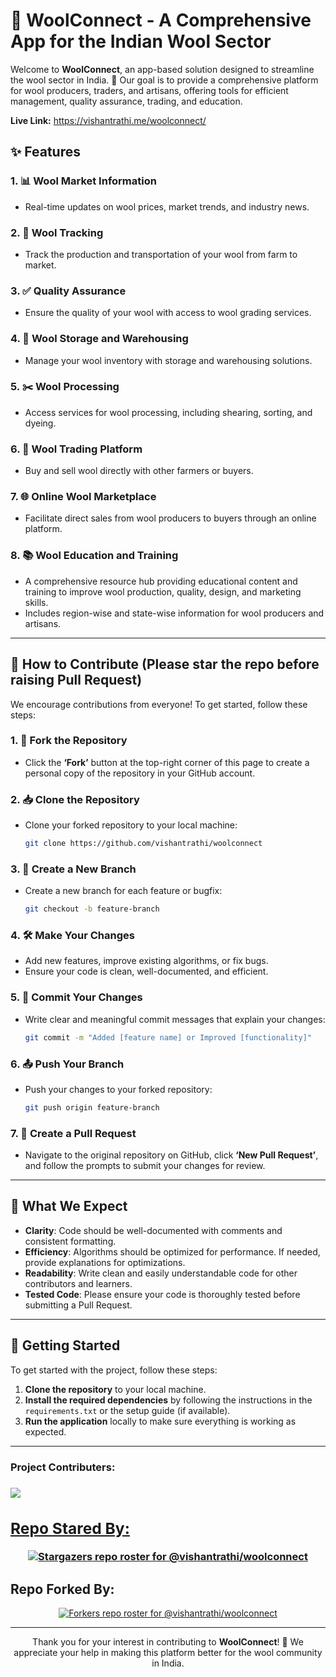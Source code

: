# 🐑 WoolConnect - A Comprehensive App for the Indian Wool Sector

Welcome to **WoolConnect**, an app-based solution designed to streamline the wool sector in India. 🧶 Our goal is to provide a comprehensive platform for wool producers, traders, and artisans, offering tools for efficient management, quality assurance, trading, and education.

**Live Link:** https://vishantrathi.me/woolconnect/

## ✨ Features

### 1. 📊 Wool Market Information
- Real-time updates on wool prices, market trends, and industry news.

### 2. 🚛 Wool Tracking
- Track the production and transportation of your wool from farm to market.

### 3. ✅ Quality Assurance
- Ensure the quality of your wool with access to wool grading services.

### 4. 🏢 Wool Storage and Warehousing
- Manage your wool inventory with storage and warehousing solutions.

### 5. ✂️ Wool Processing
- Access services for wool processing, including shearing, sorting, and dyeing.

### 6. 🛒 Wool Trading Platform
- Buy and sell wool directly with other farmers or buyers.

### 7. 🌐 Online Wool Marketplace
- Facilitate direct sales from wool producers to buyers through an online platform.

### 8. 📚 Wool Education and Training
- A comprehensive resource hub providing educational content and training to improve wool production, quality, design, and marketing skills.
- Includes region-wise and state-wise information for wool producers and artisans.

---

## 🤝 How to Contribute (Please star the repo before raising Pull Request)

We encourage contributions from everyone! To get started, follow these steps:

### 1. 🍴 Fork the Repository
- Click the **‘Fork’** button at the top-right corner of this page to create a personal copy of the repository in your GitHub account.

### 2. 📥 Clone the Repository
- Clone your forked repository to your local machine:
  ```bash
  git clone https://github.com/vishantrathi/woolconnect
  ```

### 3. 🌿 Create a New Branch
- Create a new branch for each feature or bugfix:
  ```bash
  git checkout -b feature-branch
  ```

### 4. 🛠️ Make Your Changes
- Add new features, improve existing algorithms, or fix bugs.
- Ensure your code is clean, well-documented, and efficient.

### 5. 💾 Commit Your Changes
- Write clear and meaningful commit messages that explain your changes:
  ```bash
  git commit -m "Added [feature name] or Improved [functionality]"
  ```

### 6. 📤 Push Your Branch
- Push your changes to your forked repository:
  ```bash
  git push origin feature-branch
  ```

### 7. 🔄 Create a Pull Request
- Navigate to the original repository on GitHub, click **‘New Pull Request’**, and follow the prompts to submit your changes for review.

---

## 🎯 What We Expect

- **Clarity**: Code should be well-documented with comments and consistent formatting.
- **Efficiency**: Algorithms should be optimized for performance. If needed, provide explanations for optimizations.
- **Readability**: Write clean and easily understandable code for other contributors and learners.
- **Tested Code**: Please ensure your code is thoroughly tested before submitting a Pull Request.

---

## 🚀 Getting Started

To get started with the project, follow these steps:

1. **Clone the repository** to your local machine.
2. **Install the required dependencies** by following the instructions in the `requirements.txt` or the setup guide (if available).
3. **Run the application** locally to make sure everything is working as expected.

---

<h3>Project Contributers: <h3>
<a href="https://github.com/vishantrathi/woolconnect/graphs/contributors">
<img src="https://contributors-img.web.app/image?repo=vishantrathi/woolconnect"/>

## Repo Stared By:

<div align='center'>

[![Stargazers repo roster for @vishantrathi/woolconnect](https://reporoster.com/stars/vishantrathi/woolconnect)](https://github.com/vishantrathi/woolconnect/stargazers)

</div>

## Repo Forked By:

<div align='center'>

[![Forkers repo roster for @vishantrathi/woolconnect](https://reporoster.com/forks/vishantrathi/woolconnect)](https://github.com/vishantrathi/woolconnect/network/members)

---

Thank you for your interest in contributing to **WoolConnect**! 🧡 We appreciate your help in making this platform better for the wool community in India.
